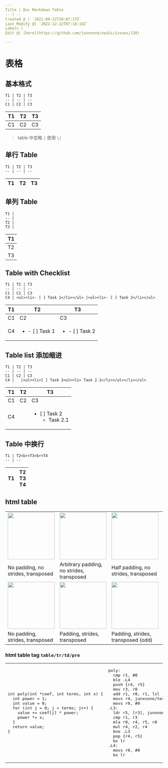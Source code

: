```yaml
---
Title | Doc Markdown Table
-- | --
Created @ | `2021-09-22T10:07:37Z`
Last Modify @| `2022-12-22T07:18:18Z`
Labels | ``
Edit @| [here](https://github.com/junxnone/xwiki/issues/138)

---
```

# 表格

## 基本格式

```
T1 | T2 | T3
-- | -- | --
C1 | C2 | C3
```
T1 | T2 | T3
-- | -- | --
C1 | C2 | C3

> table 中忽略 `|` 使用 `\|`

## 单行 Table

```
T1 | T2 | T3
-- | -- | --
```

T1 | T2 | T3
-- | -- | --


## 单列 Table

```
T1 |
-- |
T2 |
T3 |
````

T1 |
-- |
T2 |
T3 |

## Table with Checklist

```
T1 | T2 | T3
-- | -- | --
C1 | C2 | C3
C4 | <ul><li>- [ ] Task 1</li></ul> |<ul><li>- [ ] Task 2</li></ul>
```

T1 | T2 | T3
-- | -- | --
C1 | C2 | C3
C4 | <ul><li>- [ ] Task 1</li></ul> |<ul><li>- [ ] Task 2</li></ul>

## Table list 添加缩进

```
T1 | T2 | T3
-- | -- | --
C1 | C2 | C3
C4 |   |<ul><li>[ ] Task 2<ul><li> Task 2.1</li></ul></li></ul>
```

T1 | T2 | T3
-- | -- | --
C1 | C2 | C3
C4 |  |<ul><li>[ ] Task 2<ul><li> Task 2.1</li></ul></li></ul>

## Table 中换行

```
T1 | T2<br>T3<br>T4
-- | --
```

T1 | T2<br>T3<br>T4
-- | --


## html table

<table style="width:100%; table-layout:fixed;">
  <tr>
    <td><img width="150px" src="https://raw.githubusercontent.com/junxnone/conv_arithmetic/master/gif/no_padding_no_strides_transposed.gif"></td>
    <td><img width="150px" src="https://raw.githubusercontent.com/junxnone/conv_arithmetic/master/gif/arbitrary_padding_no_strides_transposed.gif"></td>
    <td><img width="150px" src="https://raw.githubusercontent.com/junxnone/conv_arithmetic/master/gif/same_padding_no_strides_transposed.gif"></td>
    <td><img width="150px" src="https://raw.githubusercontent.com/junxnone/conv_arithmetic/master/gif/full_padding_no_strides_transposed.gif"></td>
  </tr>
  <tr>
    <td>No padding, no strides, transposed</td>
    <td>Arbitrary padding, no strides, transposed</td>
    <td>Half padding, no strides, transposed</td>
    <td>Full padding, no strides, transposed</td>
  </tr>
  <tr>
    <td><img width="150px" src="https://raw.githubusercontent.com/junxnone/conv_arithmetic/master/gif/no_padding_strides_transposed.gif"></td>
    <td><img width="150px" src="https://raw.githubusercontent.com/junxnone/conv_arithmetic/master/gif/padding_strides_transposed.gif"></td>
    <td><img width="150px" src="https://raw.githubusercontent.com/junxnone/conv_arithmetic/master/gif/padding_strides_odd_transposed.gif"></td>
    <td></td>
  </tr>
  <tr>
    <td>No padding, strides, transposed</td>
    <td>Padding, strides, transposed</td>
    <td>Padding, strides, transposed (odd)</td>
    <td></td>
  </tr>
</table>

### **html table tag `table/tr/td/pre`**

<table style="width:100%; table-layout:fixed;">
  <tr>
  <td>
<pre>
int poly(int *coef, int terms, int x) {
  int power = 1;
  int value = 0;
  for (int j = 0; j < terms; j++) {
    value += coef[j] * power;
    power *= x;
  }
  return value;
}
</pre>
</td>
<td>
<pre>
poly:
  cmp r1, #0
  ble .L4
  push {r4, r5}
  mov r3, r0
  add r1, r0, r1, lsl junxnone/linux#59
  movs r4, junxnone/techwiki#1
  movs r0, #0
.L3:
  ldr r5, [r3], junxnone/linux#63
  cmp r1, r3
  mla r0, r4, r5, r0
  mul r4, r2, r4
  bne .L3
  pop {r4, r5}
  bx lr
.L4:
  movs r0, #0
  bx lr
</pre>
</td>
</tr>
</table>
